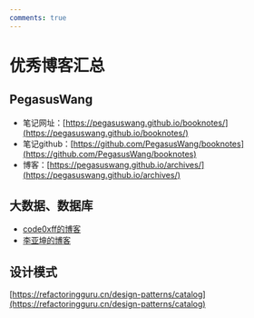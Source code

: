 ```yaml
---
comments: true
---
```


# 优秀博客汇总

## PegasusWang
* 笔记网址：[https://pegasuswang.github.io/booknotes/](https://pegasuswang.github.io/booknotes/)
* 笔记github：[https://github.com/PegasusWang/booknotes](https://github.com/PegasusWang/booknotes)
* 博客：[https://pegasuswang.github.io/archives/](https://pegasuswang.github.io/archives/)

## 大数据、数据库
[code0xff的博客]: https://code0xff.org/
[李亚坤的博客]: https://yoelee.github.io/about/

* [code0xff的博客]
* [李亚坤的博客]

## 设计模式
[https://refactoringguru.cn/design-patterns/catalog](https://refactoringguru.cn/design-patterns/catalog)
